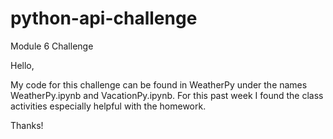 # python-api-challenge
Module 6 Challenge

Hello, 

My code for this challenge can be found in WeatherPy under the names WeatherPy.ipynb and VacationPy.ipynb. For this past week I found the class activities especially helpful with the homework. 

Thanks! 

